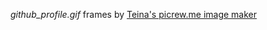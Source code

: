 *github_profile.gif* frames by [Teina's picrew.me image maker](https://picrew.me/image_maker/407340)
